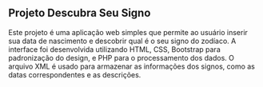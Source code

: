 ## Projeto Descubra Seu Signo

Este projeto é uma aplicação web simples que permite ao usuário inserir sua data de nascimento e descobrir qual é o seu signo do zodíaco. A interface foi desenvolvida utilizando HTML, CSS, Bootstrap para padronização do design, e PHP para o processamento dos dados. O arquivo XML é usado para armazenar as informações dos signos, como as datas correspondentes e as descrições.


